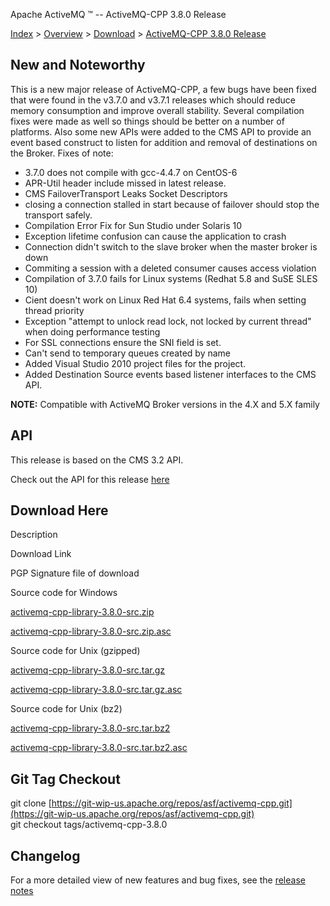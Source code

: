 Apache ActiveMQ ™ -- ActiveMQ-CPP 3.8.0 Release 

[Index](index.html) > [Overview](overview.html) > [Download](download.html) > [ActiveMQ-CPP 3.8.0 Release](activemq-cpp-380-release.html)

New and Noteworthy
------------------

This is a new major release of ActiveMQ-CPP, a few bugs have been fixed that were found in the v3.7.0 and v3.7.1 releases which should reduce memory consumption and improve overall stability. Several compilation fixes were made as well so things should be better on a number of platforms. Also some new APIs were added to the CMS API to provide an event based construct to listen for addition and removal of destinations on the Broker. Fixes of note:

*   3.7.0 does not compile with gcc-4.4.7 on CentOS-6
*   APR-Util header include missed in latest release.
*   CMS FailoverTransport Leaks Socket Descriptors
*   closing a connection stalled in start because of failover should stop the transport safely.
*   Compilation Error Fix for Sun Studio under Solaris 10
*   Exception lifetime confusion can cause the application to crash
*   Connection didn't switch to the slave broker when the master broker is down
*   Commiting a session with a deleted consumer causes access violation
*   Compilation of 3.7.0 fails for Linux systems (Redhat 5.8 and SuSE SLES 10)
*   Cient doesn't work on Linux Red Hat 6.4 systems, fails when setting thread priority
*   Exception "attempt to unlock read lock, not locked by current thread" when doing performance testing
*   For SSL connections ensure the SNI field is set.
*   Can't send to temporary queues created by name
*   Added Visual Studio 2010 project files for the project.
*   Added Destination Source events based listener interfaces to the CMS API.

  

**NOTE:** Compatible with ActiveMQ Broker versions in the 4.X and 5.X family

API
---

This release is based on the CMS 3.2 API.

Check out the API for this release [here](http://activemq.apache.org/cms/api_docs/activemqcpp-3.6.0/html)

Download Here
-------------

Description

Download Link

PGP Signature file of download

Source code for Windows

[activemq-cpp-library-3.8.0-src.zip](http://www.apache.org/dyn/closer.cgi/activemq/activemq-cpp/source/activemq-cpp-library-3.8.0-src.zip)

[activemq-cpp-library-3.8.0-src.zip.asc](http://www.apache.org/dist/activemq/activemq-cpp/source/activemq-cpp-library-3.8.0-src.zip.asc)

Source code for Unix (gzipped)

[activemq-cpp-library-3.8.0-src.tar.gz](http://www.apache.org/dyn/closer.cgi/activemq/activemq-cpp/source/activemq-cpp-library-3.8.0-src.tar.gz)

[activemq-cpp-library-3.8.0-src.tar.gz.asc](http://www.apache.org/dist/activemq/activemq-cpp/source/activemq-cpp-library-3.8.0-src.tar.gz.asc)

Source code for Unix (bz2)

[activemq-cpp-library-3.8.0-src.tar.bz2](http://www.apache.org/dyn/closer.cgi/activemq/activemq-cpp/source/activemq-cpp-library-3.8.0-src.tar.bz2)

[activemq-cpp-library-3.8.0-src.tar.bz2.asc](http://www.apache.org/dist/activemq/activemq-cpp/source/activemq-cpp-library-3.8.0-src.tar.bz2.asc)

Git Tag Checkout
----------------

git clone [https://git-wip-us.apache.org/repos/asf/activemq-cpp.git](https://git-wip-us.apache.org/repos/asf/activemq-cpp.git)  
git checkout tags/activemq-cpp-3.8.0

Changelog
---------

For a more detailed view of new features and bug fixes, see the [release notes](https://issues.apache.org/jira/secure/ReleaseNote.jspa?projectId=12311207&styleName=Html&version=12324544)

